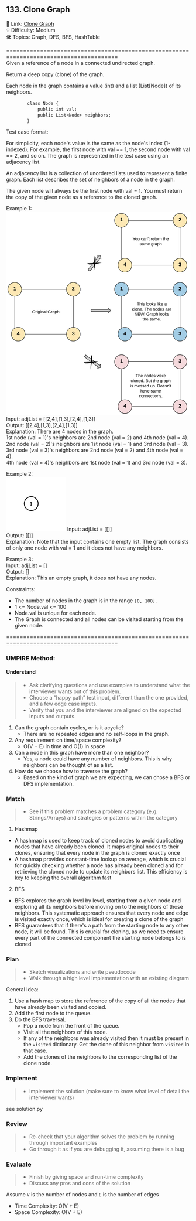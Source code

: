 ## 133. Clone Graph
🔗  Link: [Clone Graph](https://leetcode.com/problems/clone-graph/)<br>
💡 Difficulty: Medium<br>
🛠️ Topics: Graph, DFS, BFS, HashTable<br>

=======================================================================================<br>
Given a reference of a node in a connected undirected graph.<br>

Return a deep copy (clone) of the graph.<br>

Each node in the graph contains a value (int) and a list (List[Node]) of its neighbors. <br>

```
        class Node {
            public int val;
            public List<Node> neighbors;
        }
```
 

Test case format:<br>

For simplicity, each node's value is the same as the node's index (1-indexed). For example, the first node with val == 1, the second node with val == 2, and so on. The graph is represented in the test case using an adjacency list. <br>

An adjacency list is a collection of unordered lists used to represent a finite graph. Each list describes the set of neighbors of a node in the graph. <br>

The given node will always be the first node with val = 1. You must return the copy of the given node as a reference to the cloned graph. <br>


Example 1:<br>
![alt text](image.png)<br>
Input: adjList = [[2,4],[1,3],[2,4],[1,3]]<br>
Output: [[2,4],[1,3],[2,4],[1,3]]<br>
Explanation: There are 4 nodes in the graph.<br>
1st node (val = 1)'s neighbors are 2nd node (val = 2) and 4th node (val = 4).<br>
2nd node (val = 2)'s neighbors are 1st node (val = 1) and 3rd node (val = 3).<br>
3rd node (val = 3)'s neighbors are 2nd node (val = 2) and 4th node (val = 4).<br>
4th node (val = 4)'s neighbors are 1st node (val = 1) and 3rd node (val = 3).<br>

Example 2:<br>
![alt text](image-1.png)
Input: adjList = [[]]<br>
Output: [[]]<br>
Explanation: Note that the input contains one empty list. The graph consists of only one node with val = 1 and it does not have any neighbors.<br>

Example 3:<br>
Input: adjList = []<br>
Output: []<br>
Explanation: This an empty graph, it does not have any nodes.<br>


Constraints:<br>
- The number of nodes in the graph is in the range `[0, 100]`.
- 1 <= Node.val <= 100
- Node.val is unique for each node.
- The Graph is connected and all nodes can be visited starting from the given node.

=======================================================================================<br>
### UMPIRE Method:
#### Understand

> - Ask clarifying questions and use examples to understand what the interviewer wants out of this problem.
> - Choose a “happy path” test input, different than the one provided, and a few edge case inputs. 
> - Verify that you and the interviewer are aligned on the expected inputs and outputs.
1. Can the graph contain cycles, or is it acyclic?
    - There are no repeated edges and no self-loops in the graph.
2. Any requirement on time/space complexity?
    - O(V + E) in time and O(1) in space 
3. Can a node in this graph have more than one neighbor?
    - Yes, a node could have any number of neighbors. This is why neighbors can be thought of as a list.
4. How do we choose how to traverse the graph?
    - Based on the kind of graph we are expecting, we can chose a BFS or DFS implementation.


### Match
> - See if this problem matches a problem category (e.g. Strings/Arrays) and strategies or patterns within the category

1. Hashmap
- A hashmap is used to keep track of cloned nodes to avoid duplicating nodes that have already been cloned. It maps original nodes to their clones, ensuring that every node in the graph is cloned exactly once
- A hashmap provides constant-time lookup on average, which is crucial for quickly checking whether a node has already been cloned and for retrieving the cloned node to update its neighbors list. This efficiency is key to keeping the overall algorithm fast

2. BFS
- BFS explores the graph level by level, starting from a given node and exploring all its neighbors before moving on to the neighbors of those neighbors. This systematic approach ensures that every node and edge is visited exactly once, which is ideal for creating a clone of the graph
- BFS guarantees that if there's a path from the starting node to any other node, it will be found. This is crucial for cloning, as we need to ensure every part of the connected component the starting node belongs to is cloned


### Plan
> - Sketch visualizations and write pseudocode
> - Walk through a high level implementation with an existing diagram

General Idea: 

1. Use a hash map to store the reference of the copy of all the nodes that have already been visited and copied. 
2. Add the first node to the queue. 
3. Do the BFS traversal.
    - Pop a node from the front of the queue.
    - Visit all the neighbors of this node.
    - If any of the neighbors was already visited then it must be present in the `visited` dictionary. Get the clone of this neighbor from `visited` in that case.
    - Add the clones of the neighbors to the corresponding list of the clone node.


### Implement
> - Implement the solution (make sure to know what level of detail the interviewer wants)

see solution.py

### Review
> - Re-check that your algorithm solves the problem by running through important examples
> - Go through it as if you are debugging it, assuming there is a bug
### Evaluate
> - Finish by giving space and run-time complexity
> - Discuss any pros and cons of the solution

Assume `V` is the number of nodes and `E` is the number of edges 
- Time Complexity: O(V + E)
- Space Complexity: O(V + E)